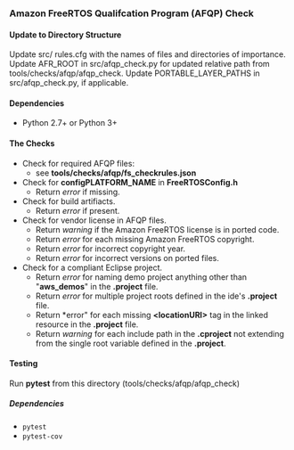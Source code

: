 ### Amazon FreeRTOS Qualifcation Program (AFQP) Check

#### Update to Directory Structure
Update src/ rules.cfg with the names of files and directories of importance.
Update AFR_ROOT in src/afqp_check.py for updated relative path from tools/checks/afqp/afqp_check.
Update PORTABLE_LAYER_PATHS in src/afqp_check.py, if applicable.

#### Dependencies
* Python 2.7+ or Python 3+

#### The Checks
* Check for required AFQP files:
    * see **tools/checks/afqp/fs_checkrules.json**
* Check for **configPLATFORM_NAME** in **FreeRTOSConfig.h**
    * Return *error* if missing.
* Check for build artifiacts.
    * Return *error* if present.
* Check for vendor license in AFQP files.
    * Return *warning* if the Amazon FreeRTOS license is in ported code.
    * Return *error* for each missing Amazon FreeRTOS copyright.
    * Return *error* for incorrect copyright year.
    * Return *error* for incorrect versions on ported files.
* Check for a compliant Eclipse project.
    * Return *error* for naming demo project anything other than "**aws_demos**" in the **.project** file.
    * Return *error* for multiple project roots defined in the ide's **.project** file.
    * Return *error" for each missing **\<locationURI\>** tag in the linked resource in the **.project** file.
    * Return *warning* for each include path in the **.cproject** not extending from the single root variable defined in the **.project**.
    
#### Testing
Run **pytest** from this directory (tools/checks/afqp/afqp_check)

##### Dependencies
* ```pytest```
* ```pytest-cov```
